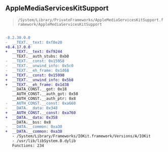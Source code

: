 ## AppleMediaServicesKitSupport

> `/System/Library/PrivateFrameworks/AppleMediaServicesKitSupport.framework/AppleMediaServicesKitSupport`

```diff

-8.2.30.0.0
-  __TEXT.__text: 0xf8e20
+8.4.17.0.0
+  __TEXT.__text: 0xf9244
   __TEXT.__auth_stubs: 0xb0
-  __TEXT.__const: 0x15958
-  __TEXT.__unwind_info: 0x5c0
-  __TEXT.__eh_frame: 0x1d68
+  __TEXT.__const: 0x15998
+  __TEXT.__unwind_info: 0x5b8
+  __TEXT.__eh_frame: 0x1d38
   __DATA_CONST.__got: 0x18
   __AUTH_CONST.__auth_got: 0x58
   __AUTH_CONST.__auth_ptr: 0x8
-  __AUTH_CONST.__const: 0xa660
-  __DATA.__data: 0x348
+  __AUTH_CONST.__const: 0xa760
+  __DATA.__data: 0x358
   __DATA.__bss: 0x8
-  __DATA.__common: 0xa30
+  __DATA.__common: 0xa38
   - /System/Library/Frameworks/IOKit.framework/Versions/A/IOKit
   - /usr/lib/libSystem.B.dylib
   Functions: 234

```
